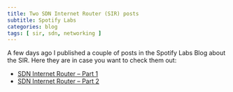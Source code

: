 ```yaml
---
title: Two SDN Internet Router (SIR) posts
subtitle: Spotify Labs
categories: blog
tags: [ sir, sdn, networking ]
---
```


A few days ago I published a couple of posts in the Spotify Labs Blog about the SIR. Here they are in case you want to check them out:

* [SDN Internet Router – Part 1](https://labs.spotify.com/2016/01/26/sdn-internet-router-part-1/)
* [SDN Internet Router – Part 2](https://labs.spotify.com/2016/01/27/sdn-internet-router-part-2/)
